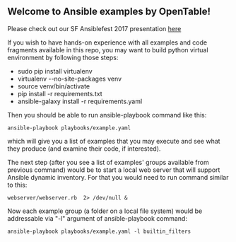 ## Welcome to Ansible examples by OpenTable!

Please check out our SF Ansiblefest 2017 presentation [here](Ansiblefest2017/Ansiblefest_2017_OT.pdf)

If you wish to have hands-on experience with all examples and code fragments available in this repo, you may want to build python virtual environment by following those steps:
- sudo pip install virtualenv
- virtualenv --no-site-packages venv
- source venv/bin/activate
- pip install -r requirements.txt
- ansible-galaxy install -r requirements.yaml

Then you should be able to run ansible-playbook command like this:
```
ansible-playbook playbooks/example.yaml
```
which will give you a list of examples that you may execute and see what they produce (and examine their code, if interested).

The next step (after you see a list of examples' groups available from previous command)
would be to start a local web server that will support Ansible dynamic
inventory. For that you would need to run command similar to this:
```
webserver/webserver.rb  2> /dev/null &
```

Now each example group (a folder on a local file system) would be
addressable via "-l" argument of ansible-playbook command:
```
ansible-playbook playbooks/example.yaml -l builtin_filters
```
